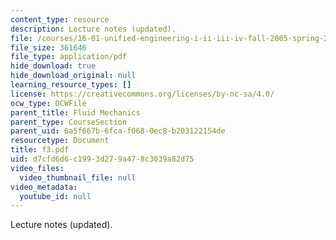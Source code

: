 ```yaml
---
content_type: resource
description: Lecture notes (updated).
file: /courses/16-01-unified-engineering-i-ii-iii-iv-fall-2005-spring-2006/d7cfd6d6c1993d279a478c3039a82d75_f3.pdf
file_size: 361646
file_type: application/pdf
hide_download: true
hide_download_original: null
learning_resource_types: []
license: https://creativecommons.org/licenses/by-nc-sa/4.0/
ocw_type: OCWFile
parent_title: Fluid Mechanics
parent_type: CourseSection
parent_uid: 6a5f667b-6fca-f068-0ec8-b203122154de
resourcetype: Document
title: f3.pdf
uid: d7cfd6d6-c199-3d27-9a47-8c3039a82d75
video_files:
  video_thumbnail_file: null
video_metadata:
  youtube_id: null
---
```

Lecture notes (updated).